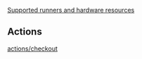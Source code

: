 
[Supported runners and hardware resources](https://docs.github.com/en/actions/using-github-hosted-runners/about-github-hosted-runners/about-github-hosted-runners#supported-runners-and-hardware-resources)

## Actions

[actions/checkout](https://github.com/actions/checkout)

